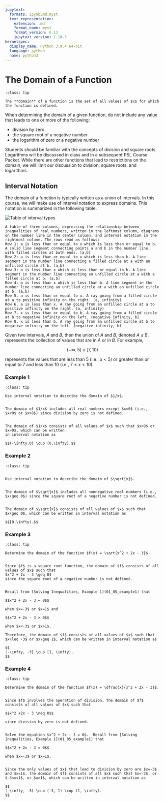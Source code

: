 ```yaml
---
jupytext:
  formats: ipynb,md:myst
  text_representation:
    extension: .md
    format_name: myst
    format_version: 0.13
    jupytext_version: 1.10.3
kernelspec:
  display_name: Python 3.9.4 64-bit
  language: python
  name: python3
---
```

# The Domain of a Function

```{admonition} Definition
:class: tip

The **domain** of a function is the set of all values of $x$ for which the function is defined.
```

When determining the domain of a given function, do not include any value that leads to one or more of the following:

- division by zero
- the square root of a negative number
- the logarithm of zero or a negative number

Students should be familiar with the concepts of division and square roots.  Logarithms will be discussed in class and in a subsequent PSL Course Packet.   While there are other functions that lead to restrictions on the domain, we will limit our discussion to division, square roots, and logarithms.


## Interval Notation

The domain of a function is typically written as a union of intervals.  In this course, we will make use of interval notation to express domains.  This notation is summarized in the following table.

![Table of interval types](../images/pic_precalc_intervaltypes.png)

```{dropdown} Long Text Description
A table of three columns, expressing the relationship between inequalities of real numbers, written in the leftmost column, diagrams on the number line in the center column, and interval notation in the rightmost column. The rows read as follows:
Row 1: a is less than or equal to x which is less than or equal to b. A solid line segment connecting points a and b in the number line, with filled circles at both ends. [a,b]
Row 2: a is less than or equal to x which is less than b. A line segment in the number line connecting a filled circle at a with an unfilled circle at b. [a,b)
Row 3: a is less than x which is less than or equal to b. A line segment in the number line connecting an unfilled circle at a with a filled circle at b. (a,b]
Row 4: a is less than x which is less than b. A line segment in the number line connecting an unfilled circle at a with an unfilled circle at b. (a,b)
Row 5. a is less than or equal to x. A ray going from a filled circle at a to positive infinity on the right. [a, infinity)
Row 6. a is less than x. A ray going from an unfilled circle at a to positive infinity on the right. (a, infinity)
Row 7. x is less than or equal to b. A ray going from a filled circle at b to negative infinity on the left. (negative infinity, b]
Row 8. x is less than b. A ray going from an unfilled circle at b to negative infinity on the left. (negative infinity, b)

```
Given two intervals, $A$ and $B$, then the union of $A$ and $B$, denoted $A\cup B$, represents the collection of values that are in $A$ or in $B$.  For example,

$$(-\infty,5) \cup [7,10)$$

represents the values that are less than $5$ (i.e., $x<5$) or greater than or equal to $7$ and less than $10$ (i.e., $7\leq x < 10$).




### Example 1 

```{admonition} $ $
:class: tip

Use interval notation to describe the domain of $1/x$.
```

```{dropdown} **Step 1:** &nbsp; Describe the domain of &nbsp; $1/x$ &nbsp; using an inequality.

The domain of $1/x$ includes all real numbers except $x=0$ (i.e., $x<0$ or $x>0$) since division by zero is not defined. 
```

```{dropdown} **Step 2:** &nbsp; Use interval notation to describe the domain of &nbsp; $1/x$.

The domain of $1/x$ consists of all values of $x$ such that $x<0$ or $x>0$, which can be written 
in interval notation as

$$(-\infty,0) \cup (0,\infty).$$
```



### Example 2

```{admonition} $ $
:class: tip


Use interval notation to describe the domain of $\sqrt{x}$.
```

```{dropdown} **Step 1:** &nbsp; Describe the domain of &nbsp; $\sqrt{x}$ &nbsp; using an inequality.

The domain of $\sqrt{x}$ includes all nonnegative real numbers (i.e., $x\geq 0$) since the square root of a negative number is not defined.
```

```{dropdown} **Step 2:** &nbsp; Use interval notation to describe the domain of &nbsp; $\sqrt{x}$. 

The domain of $\sqrt{x}$ consists of all values of $x$ such that $x\geq 0$, which can be written in interval notation as

$$[0,\infty).$$
```


### Example 3

```{admonition} $ $
:class: tip

Determine the domain of the function $f(x) = \sqrt{x^2 + 2x - 3}$.
```

```{dropdown} **Step 1:** &nbsp; Describe the domain using an inequality.

Since $f$ is a square root function, the domain of $f$ consists of all values of $x$ such that
$x^2 + 2x - 3 \geq 0$
since the square root of a negative number is not defined.
```

```{dropdown} **Step 2:** &nbsp; Solve the inequality in Step 1.

Recall from [Solving Inequalities, Example 1](01_05_example1) that 

$$x^2 + 2x - 3 = 0$$

when $x=-3$ or $x=1$ and 

$$x^2 + 2x - 3 > 0$$

when $x<-3$ or $x>1$.

Therefore, the domain of $f$ consists of all values of $x$ such that $x\leq -3$ or $x\geq 1$, which can be written in interval notation as

$$
(-\infty, -3] \cup [1, \infty).
$$
```


### Example 4

```{admonition} $ $
:class: tip

Determine the domain of the function $f(x) = \dfrac{x}{x^2 + 2x - 3}$.
```

```{dropdown} **Step 1:** &nbsp; Describe the domain by excluding all &nbsp; $x$ &nbsp; that make &nbsp; $f(x)$ &nbsp; undefined.

Since $f$ involves the operation of division, the domain of $f$ consists of all values of $x$ such that

$$x^2 +2x - 3 \neq 0$$

since division by zero is not defined.
```

```{dropdown} **Step 2:** &nbsp; Find all values of &nbsp; $x$ &nbsp; that lead to division by zero.

Solve the equation $x^2 + 2x - 3 = 0$.  Recall from [Solving Inequalities, Example 1](01_05_example1) that 

$$x^2 + 2x - 3 = 0$$

when $x=-3$ or $x=1$. 
```

```{dropdown} **Step 3:** &nbsp; Exclude the values found in Step 2 from the domain.

Since the only values of $x$ that lead to division by zero are $x=-3$ and $x=1$, the domain of $f$ consists of all $x$ such that $x<-3$, or $-3<x<1$, or $x>1$, which can be written in interval notation as

$$
(-\infty, -3) \cup (-3, 1) \cup (1, \infty).
$$
```
